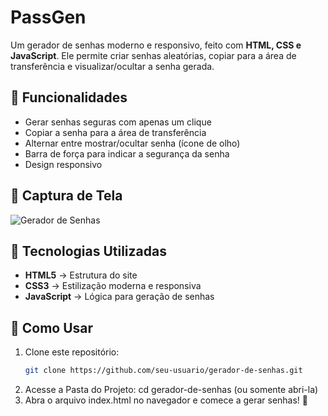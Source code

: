 # PassGen

Um gerador de senhas moderno e responsivo, feito com **HTML, CSS e JavaScript**. Ele permite criar senhas aleatórias, copiar para a área de transferência e visualizar/ocultar a senha gerada.

## 🚀 Funcionalidades

* Gerar senhas seguras com apenas um clique
* Copiar a senha para a área de transferência
* Alternar entre mostrar/ocultar senha (ícone de olho)
* Barra de força para indicar a segurança da senha
* Design responsivo

## 🎨 Captura de Tela  

![Gerador de Senhas](./screenshot.png)  

## 📂 Tecnologias Utilizadas

- **HTML5** → Estrutura do site  
- **CSS3** → Estilização moderna e responsiva  
- **JavaScript** → Lógica para geração de senhas  

## 📌 Como Usar

1. Clone este repositório:
   ```bash
   git clone https://github.com/seu-usuario/gerador-de-senhas.git
2. Acesse  a Pasta do Projeto:
   cd gerador-de-senhas (ou somente abri-la)
3. Abra o arquivo index.html no navegador e comece a gerar senhas! 🎉
